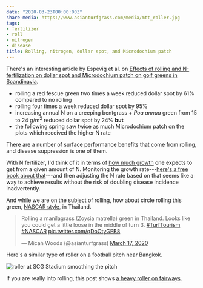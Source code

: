 ```yaml
---
date: "2020-03-23T00:00:00Z"
share-media: https://www.asianturfgrass.com/media/mtt_roller.jpg
tags:
- fertilizer
- roll
- nitrogen
- disease
title: Rolling, nitrogen, dollar spot, and Microdochium patch
---
```


There's an interesting article by Espevig et al. on [Effects of rolling and N-fertilization on dollar spot and Microdochium patch on golf greens in Scandinavia](https://doi.org/10.1051/bioconf/20201800008).

* rolling a red fescue green two times a week reduced dollar spot by 61% compared to no rolling
* rolling four times a week reduced dollar spot by 95%
* increasing annual N on a creeping bentgrass + *Poa annua* green from 15 to 24 g/m<sup>2</sup> reduced dollar spot by 24% **but**
* the following spring saw twice as much Microdochium patch on the plots which received the higher N rate

There are a number of surface performance benefits that come from rolling, and disease suppression is one of them.

With N fertilizer, I'd think of it in terms of [how much growth](https://www.asianturfgrass.com/2017-09-15-flipping-things-around/) one expects to get from a given amount of N. Monitoring the growth rate---[here's a free book about that](https://www.asianturfgrass.com/buckets/)---and then adjusting the N rate based on that seems like a way to achieve results without the risk of doubling disease incidence inadvertently.

And while we are on the subject of rolling, how about circle rolling this green, [NASCAR style](https://twitter.com/asianturfgrass/status/1239803548835016705?s=20), in Thailand. 

<blockquote class="twitter-tweet"><p lang="en" dir="ltr">Rolling a manilagrass (Zoysia matrella) green in Thailand. Looks like you could get a little loose in the middle of turn 3. <a href="https://twitter.com/hashtag/TurfTourism?src=hash&amp;ref_src=twsrc%5Etfw">#TurfTourism</a> <a href="https://twitter.com/hashtag/NASCAR?src=hash&amp;ref_src=twsrc%5Etfw">#NASCAR</a> <a href="https://t.co/qDoOtyGFB8">pic.twitter.com/qDoOtyGFB8</a></p>&mdash; Micah Woods (@asianturfgrass) <a href="https://twitter.com/asianturfgrass/status/1239803548835016705?ref_src=twsrc%5Etfw">March 17, 2020</a></blockquote> <script async src="https://platform.twitter.com/widgets.js" charset="utf-8"></script> 

Here's a similar type of roller on a football pitch near Bangkok.

![roller at SCG Stadium smoothing the pitch](/media/mtt_roller.jpg)

If you are really into rolling, this post shows [a heavy roller on fairways](https://www.asianturfgrass.com/2019-08-17-rolling-fairways-with-a-road-roller/).
